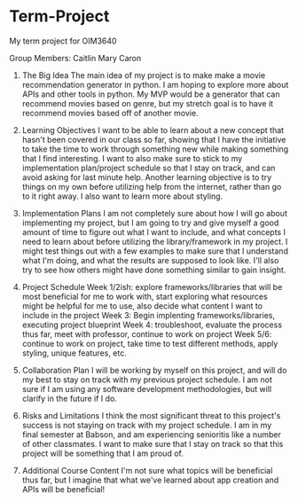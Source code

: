 # Term-Project
My term project for OIM3640

Group Members: Caitlin Mary Caron

1. The Big Idea 
    The main idea of my project is to make make a movie recommendation generator in python. I am hoping to explore more about APIs and other tools in python. My MVP would be a generator that can recommend movies based on genre, but my stretch goal is to have it recommend movies based off of another movie.  

2. Learning Objectives
    I want to be able to learn about a new concept that hasn't been covered in our class so far, showing that I have the initiative to take the time to work through something new while making something that I find interesting. I want to also make sure to stick to my implementation plan/project schedule so that I stay on track, and can avoid asking for last minute help. Another learning objective is to try things on my own before utilizing help from the internet, rather than go to it right away. I also want to learn more about styling. 

3. Implementation Plans
    I am not completely sure about how I will go about implementing my project, but I am going to try and give myself a good amount of time to figure out what I want to include, and what concepts I need to learn about before utilizing the library/framework in my project. I might test things out with a few examples to make sure that I understand what I'm doing, and what the results are supposed to look like. I'll also try to see how others might have done something similar to gain insight. 

4. Project Schedule
    Week 1/2ish: explore frameworks/libraries that will be most beneficial for me to work with, start exploring what resources might be helpful for me to use, also decide what content I want to include in the project
    Week 3: Begin implenting frameworks/libraries, executing project blueprint 
    Week 4: troubleshoot, evaluate the process thus far, meet with professor, continue to work on project
    Week 5/6: continue to work on project, take time to test different methods, apply styling, unique features, etc.

5. Collaboration Plan
I will be working by myself on this project, and will do my best to stay on track with my previous project schedule. I am not sure if I am using any software development methodologies, but will clarify in the future if I do. 

6. Risks and Limitations
I think the most significant threat to this project's success is not staying on track with my project schedule. I am in my final semester at Babson, and am experiencing senioritis like a number of other classmates. I want to make sure that I stay on track so that this project will be something that I am proud of. 

7. Additional Course Content
I'm not sure what topics will be beneficial thus far, but I imagine that what we've learned about app creation and APIs will be beneficial!